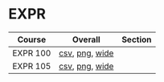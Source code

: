 # EXPR

| Course | Overall | Section |
| ------ | ------- | ------- |
| EXPR 100 | [csv](https://github.com/UCSD-Historical-Enrollment-Data/2023Spring/blob/main/overall/EXPR%20100.csv), [png](https://raw.githubusercontent.com/UCSD-Historical-Enrollment-Data/2023Spring/main/plot_overall/EXPR%20100.png), [wide](https://raw.githubusercontent.com/UCSD-Historical-Enrollment-Data/2023Spring/main/plot_overall_wide/EXPR%20100.png) |  |
| EXPR 105 | [csv](https://github.com/UCSD-Historical-Enrollment-Data/2023Spring/blob/main/overall/EXPR%20105.csv), [png](https://raw.githubusercontent.com/UCSD-Historical-Enrollment-Data/2023Spring/main/plot_overall/EXPR%20105.png), [wide](https://raw.githubusercontent.com/UCSD-Historical-Enrollment-Data/2023Spring/main/plot_overall_wide/EXPR%20105.png) |  |

